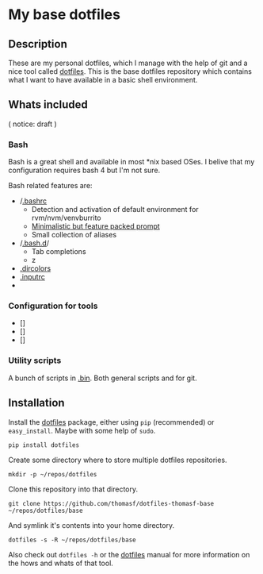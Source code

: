 # My base dotfiles

## Description
These are my personal dotfiles, which I manage with the help of git
and a nice tool called [dotfiles].  This is the base dotfiles
repository  which contains what I want to have available in a basic 
shell environment.

## Whats included

( notice: draft )

###  Bash
Bash is a great shell and available in most *nix based OSes. I belive
that my configuration requires bash 4 but I'm not sure.

Bash related features are:

 * /[.bashrc]
   * Detection and activation of default environment for rvm/nvm/venvburrito 
   * [Minimalistic but feature packed prompt][prompt-article] 
   * Small collection of aliases
 * /[.bash.d]/ 
   * Tab completions
   * z
 * [.dircolors]
 * [.inputrc]
 * 
 
### Configuration for tools

 * []
 * []
 * []

### Utility scripts 
A bunch of scripts in [.bin].
Both general scripts and for git.


[.dircolors]:     https://github.com/thomasf/dotfiles-thomasf-base/blob/master/.dircolors ".dircolors"
[.inputrc]:       https://github.com/thomasf/dotfiles-thomasf-base/blob/master/.inputrc   ".inputrc"
[.profile]:       https://github.com/thomasf/dotfiles-thomasf-base/blob/master/.profile   ".profile"
[.tigrc]:         https://github.com/thomasf/dotfiles-thomasf-base/blob/master/.tigrc     ".tigrc"
[.tmux.conf]:     https://github.com/thomasf/dotfiles-thomasf-base/blob/master/.tmux.conf ".tmux-conf"
[.ackrc]:         https://github.com/thomasf/dotfiles-thomasf-base/blob/master/.ackrc     ".ackrc"
[.bashrc]:        https://github.com/thomasf/dotfiles-thomasf-base/blob/master/.bashrc    ".bashrc"
[.bash.d]:        https://github.com/thomasf/dotfiles-thomasf-base/tree/master/.bash.d/   "bash.d/"
[.bin]:           https://github.com/thomasf/dotfiles-thomasf-base/tree/master/.bin/      ".bin/"

[prompt-article]: http://datamaskinen.medeltiden.org/tools/bash-prompt-v2.html           "My bash prompt revisited"

## Installation 

Install the [dotfiles] package, either using `pip` (recommended) or 
`easy_install`. Maybe with some help of `sudo`.

    pip install dotfiles

Create some directory where to store multiple dotfiles repositories.
   
    mkdir -p ~/repos/dotfiles
   
Clone this repository into that directory.
   
    git clone https://github.com/thomasf/dotfiles-thomasf-base ~/repos/dotfiles/base
   
And symlink it's contents into your home directory.

    dotfiles -s -R ~/repos/dotfiles/base
     
Also check out `dotfiles -h` or the [dotfiles]
manual for more information on the hows and whats of that tool.




[dotfiles]: https://github.com/jbernard/dotfiles "dotfiles"
